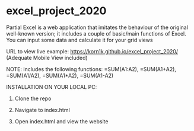 # excel_project_2020
Partial Excel is a web application that imitates the behaviour of the original well-known version; it includes a couple of basic/main functions of Excel. You can input some data and calculate it for your grid views

URL to view live example: https://korn1k.github.io/excel_project_2020/ (Adequate Mobile View included)

NOTE: includes the following functions: =SUM(A1:A2), =SUM(A1+A2), =SUM(A1/A2), =SUM(A1*A2), =SUM(A1-A2)

INSTALLATION ON YOUR LOCAL PC:

1. Clone the repo

2. Navigate to index.html

3. Open index.html and view the website
